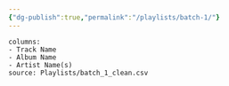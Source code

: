 ```yaml
---
{"dg-publish":true,"permalink":"/playlists/batch-1/"}
---
```



```csvtable
columns:
- Track Name
- Album Name
- Artist Name(s)
source: Playlists/batch_1_clean.csv
```

